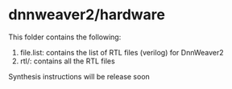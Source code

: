 # dnnweaver2/hardware

This folder contains the following:
1. file.list: contains the list of RTL files (verilog) for DnnWeaver2
2. rtl/: contains all the RTL files

Synthesis instructions will be release soon
